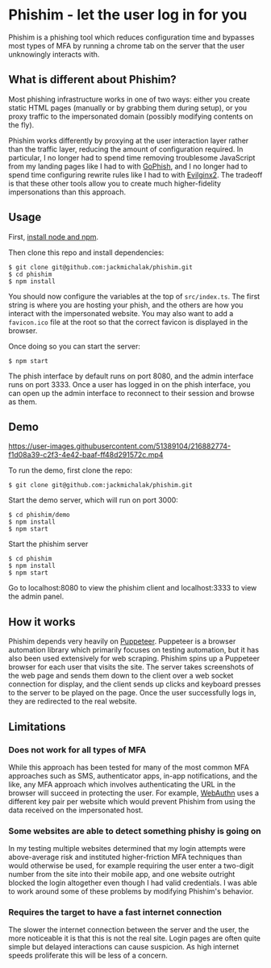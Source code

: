 


# Phishim - let the user log in for you

Phishim is a phishing tool which reduces configuration time and bypasses 
most types of MFA by running a chrome tab on the server that the user unknowingly 
interacts with.

## What is different about Phishim?

Most phishing infrastructure works in one of two ways: either you create
static HTML pages (manually or by grabbing them during setup), or you proxy
traffic to the impersonated domain (possibly modifying contents on the fly).

Phishim works differently by proxying at the user interaction layer rather
than the traffic layer, reducing the amount of configuration required.
In particular, I no longer had to spend time removing troublesome JavaScript
from my landing pages like I had to with [GoPhish](https://getgophish.com/),
and I no longer had to spend time configuring rewrite rules like I had to
with [Evilginx2](https://github.com/kgretzky/evilginx2). The tradeoff is
that these other tools allow you to create much higher-fidelity impersonations
than this approach.

## Usage

First, [install node and npm](https://nodejs.org/en/download/package-manager/).

Then clone this repo and install dependencies:
```
$ git clone git@github.com:jackmichalak/phishim.git
$ cd phishim
$ npm install
```

You should now configure the variables at the top of `src/index.ts`. The first
string is where you are hosting your phish, and the others are how you interact
with the impersonated website. You may also want to add a `favicon.ico` file
at the root so that the correct favicon is displayed in the browser.

Once doing so you can start the server:
```
$ npm start
```

The phish interface by default runs on port 8080, and the admin interface
runs on port 3333. Once a user has logged in on the phish interface,
you can open up the admin interface to reconnect to their session and
browse as them.

## Demo

https://user-images.githubusercontent.com/51389104/216882774-f1d08a39-c2f3-4e42-baaf-ff48d291572c.mp4

To run the demo, first clone the repo:
```
$ git clone git@github.com:jackmichalak/phishim.git
```

Start the demo server, which will run on port 3000:
```
$ cd phishim/demo
$ npm install
$ npm start
```

Start the phishim server
```
$ cd phishim
$ npm install
$ npm start
```

Go to localhost:8080 to view the phishim client and localhost:3333 to view the admin panel.

## How it works

Phishim depends very heavily on [Puppeteer](https://pptr.dev/). Puppeteer is
a browser automation library which primarily focuses on testing automation,
but it has also been used extensively for web scraping. Phishim spins up
a Puppeteer browser for each user that visits the site. The server takes
screenshots of the web page and sends them down to the client over a web
socket connection for display, and the client sends up clicks and keyboard
presses to the server to be played on the page. Once the user successfully
logs in, they are redirected to the real website.

## Limitations

### Does not work for all types of MFA

While this approach has been tested for many of the most common MFA approaches
such as SMS, authenticator apps, in-app notifications, and the like, any
MFA approach which involves authenticating the URL in the browser will
succeed in protecting the user. For example, [WebAuthn](https://en.wikipedia.org/wiki/WebAuthn)
uses a different key pair per website which would prevent Phishim from
using the data received on the impersonated host.

### Some websites are able to detect something phishy is going on

In my testing multiple websites determined that my login attempts were
above-average risk and instituted higher-friction MFA techniques than
would otherwise be used, for example requiring the user enter a two-digit
number from the site into their mobile app, and one website outright
blocked the login altogether even though I had valid credentials. I
was able to work around some of these problems by modifying Phishim's
behavior.

### Requires the target to have a fast internet connection

The slower the internet connection between the server and the user, the
more noticeable it is that this is not the real site. Login pages are
often quite simple but delayed interactions can cause suspicion. As
high internet speeds proliferate this will be less of a concern.
